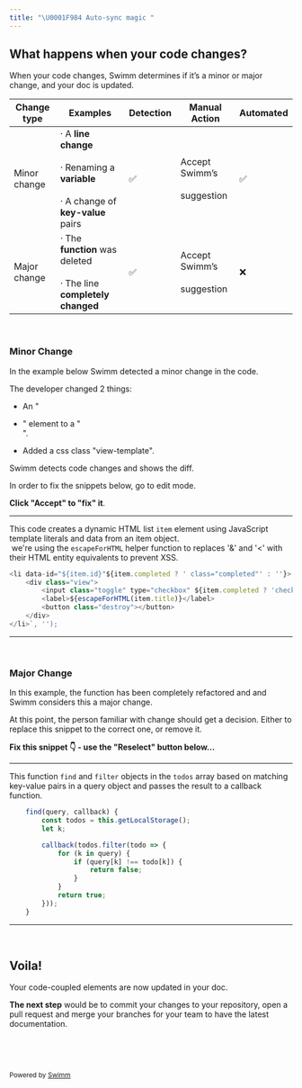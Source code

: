 ```yaml
---
title: "\U0001F984 Auto-sync magic "
---
```

## What happens when your code changes?

When your code changes, Swimm determines if it’s a minor or major change, and your doc is updated.

| Change type  | Examples                                                                                      | Detection | Manual Action                    | Automated |
| ------------ | --------------------------------------------------------------------------------------------- | --------- | -------------------------------- | --------- |
| Minor change | · A **line change**<br><br>· Renaming a **variable**<br><br>· A change of **key-value** pairs | ✅        | Accept Swimm’s<br><br>suggestion | ✅        |
| Major change | · The **function** was deleted<br><br>· The line **completely changed**                       | ✅        | Accept Swimm’s<br><br>suggestion | ❌        |

&nbsp;

### Minor Change

In the example below Swimm detected a minor change in the code.

The developer changed 2 things:

- An "<li>" element to a "<div>".

- Added a css class "view-template".

Swimm detects code changes and shows the diff.

In order to fix the snippets below, go to edit mode.

**Click "Accept" to "fix" it**.

<SwmSnippet path="/examples/vanilla-es6/src/template.js" line="21">

---

This code creates a dynamic HTML list <SwmToken path="/examples/vanilla-es6/src/template.js" pos="21:10:10" line-data="&lt;li data-id=&quot;${item.id}&quot;${item.completed ? &#39; class=&quot;completed&quot;&#39; : &#39;&#39;}&gt;">`item`</SwmToken> element using JavaScript template literals and data from an item object.\
&nbsp;we're using the <SwmToken path="/examples/vanilla-es6/src/template.js" pos="24:5:5" line-data="		&lt;label&gt;${escapeForHTML(item.title)}&lt;/label&gt;">`escapeForHTML`</SwmToken> helper function to replaces '&' and '<' with their HTML entity equivalents to prevent XSS.

```javascript
<li data-id="${item.id}"${item.completed ? ' class="completed"' : ''}>
	<div class="view">
		<input class="toggle" type="checkbox" ${item.completed ? 'checked' : ''}>
		<label>${escapeForHTML(item.title)}</label>
		<button class="destroy"></button>
	</div>
</li>`, '');
```

---

</SwmSnippet>

&nbsp;

### Major Change

In this example, the function has been completely refactored and and Swimm considers this a major change.

At this point, the person familiar with change should get a decision. Either to replace this snippet to the correct one, or remove it.

**Fix this snippet 👇 - use the "Reselect" button below...**

<SwmSnippet path="/examples/vanilla-es6/src/store.js" line="53">

---

This function <SwmToken path="/examples/vanilla-es6/src/store.js" pos="53:1:1" line-data="	find(query, callback) {">`find`</SwmToken> and <SwmToken path="/examples/vanilla-es6/src/store.js" pos="57:5:5" line-data="		callback(todos.filter(todo =&gt; {">`filter`</SwmToken> objects in the <SwmToken path="/examples/vanilla-es6/src/store.js" pos="54:3:3" line-data="		const todos = this.getLocalStorage();">`todos`</SwmToken> array based on matching key-value pairs in a query object and passes the result to a callback function.

```javascript
	find(query, callback) {
		const todos = this.getLocalStorage();
		let k;

		callback(todos.filter(todo => {
			for (k in query) {
				if (query[k] !== todo[k]) {
					return false;
				}
			}
			return true;
		}));
	}
```

---

</SwmSnippet>

&nbsp;

## Voila!

Your code-coupled elements are now updated in your doc.

**The next step** would be to commit your changes to your repository, open a pull request and merge your branches for your team to have the latest documentation.

&nbsp;

&nbsp;

<SwmMeta version="3.0.0" repo-id="Z2l0aHViJTNBJTNBZ2l0aHViLXRlc3QxJTNBJTNBU2hhdWxBbXJhblM=" repo-name="github-test1"><sup>Powered by [Swimm](https://app.swimm.io/)</sup></SwmMeta>
